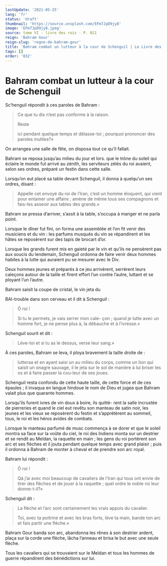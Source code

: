 ```yaml
---
lastUpdate: '2021-05-25'
lang: 'fr'
status: 'draft'
thumbnail: 'https://source.unsplash.com/EFm7JpD9jy8'
image: 'EFm7JpD9jy8.jpeg'
source: tome VI - livre des rois - P. 021
reign: 'Bahram Gour'
reign-slug: 'regne-de-bahram-gour'
title: 'Bahram combat un lutteur à la cour de Schenguil | Le Livre des Rois | Shâhnâmeh'
tags: []
order: '032'
---
```


# Bahram combat un lutteur à la cour de Schenguil

Sc’henguil répondit à ces paroles de Bahram :

> Ce que tu dis n’est pas conforme à la raison.
>
> Reste
>
> ici pendant quelque temps et délasse-toi ; pourquoi prononcer des paroles inutiles?»

On arrangea une salle de fête, on disposa tout ce qu’il fallait.

Bahram se reposa jusqu’au milieu du jour et lors. que le trône du soleil qui éclaire le monde fut arrivé au zénith, les serviteurs zélés du roi avaient, selon ses ordres, préparé un festin dans cette salle.

Lorsqu’on eut placé sa table devant Schenguil, il donna à quelqu’un ses ordres, disant :

> Appelle cet envoyé du roi de l’Iran, c’est un homme éloquent, qui vient pour entamer une affaire ; amène de même tous ses compagnons et fais-les asseoir aux tables des grands.»

Bahram se pressa d’arriver, s’assit à la table, s’occupa à manger et ne parla point.

Lorsque le dîner fut fini, on forma une assemblée et l’on fit venir des musiciens et du vin : les parfums musqués du vin se répandirent et les hâtes se reposèrent sur des tapis de brocart d’or.

Lorsque les grands furent mis en gaieté par le vin et qu’ils ne pensèrent pas aux soucis du lendemain, Schenguil ordonna de faire venir deux hommes habiles à la lutte qui auraient pu se mesurer avec le Div.

Deux hommes jeunes et préparés à ce jeu arrivèrent, serrèrent leurs caleçons autour de la taille et firent effort l’un contre l’autre, luttant et se ployant l’un l’autre.

Bahram saisit la coupe de cristal, le vin jeta du

BAI-trouble dans son cerveau et il dit à Schenguil :

> Ô roi !
>
> Si tu le permets, je vais serrer mon cale-
çon ; quand je lutte avec un homme fort, je ne pense plus à, la débauche et à l’ivresse.»

Schenguil sourit et dit :

> Lève-toi et si tu as le dessus, verse leur sang.»

À ces paroles, Bahram se leva, il ploya bravement la taille droite de :

> lutteraa et en ayant saisi un au milieu du corps, comme un lion qui saisit un onagre sauvage, il le jeta sur le sol de manière à lui briser les os et à faire passer la cou-leur de ses joues.

Schenguil resta confondu de cette haute taille, de cette force et de ces épaules ; il invaqua en langue hindoue le nom de Dieu et jugea que Bahram valait plus que quarante hommes.

Lorsqu’ils furent ivres de vin doux à boire, ils quittè-
rent la salle incrustée de pierreries et quand le ciel eut revêtu son manteau de satin noir, les jeunes et les vieux se reposèrent du festin et s’apprétèrent au sommeil, tous, le roi et les héros avides de combats.

Lorsque le manteau parfumé de musc commença à se dorer et que le soleil montra sa face sur la voûte du ciel, le roi des Indiens monta sur un destrier et se rendit au Meîdan, la raquette en main ; les gens du roi portèrent son arc et ses flèches et il jouta pendant quelque temps avec grand plaisir ; puis il ordonna à Bahram de monter à cheval et de prendre son arc royal.

Bahram lui répondit :

> Ô roi !
>
> Qà j’ai avec moi beaucoup de cavaliers de l’Iran qui tous ont envie de tirer des flèches et de jouer à la raquette ; quel ordre le noble roi leur donne-t-il?»

Schenguil dit :

> La flèche et l’arc sont certainement les vrais appuis du cavalier.
>
> Toi, avec ta poitrine et avec les bras forts, lève ta main, bande ton arc et fais partir une flèche.»

Bahram Gour banda son arc, abandonna les rênes à son destrier ardent, plaça sur la corde une flèche, lâcha l’anneau et brisa le but avec une seule flèche.

Tous les cavaliers qui se trouvaient sur le Meïdan et tous les hommes de guerre répandirent des bénédictions sur lui.
